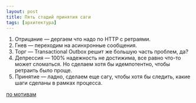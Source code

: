 ```yaml
---
layout: post
title: Пять стадий принятия саги
tags: [архитектура]
---
```

1. Отрицание — дергаем что надо по HTTP с ретраями.
2. Гнев — переходим на асинхронные сообщения.
3. Торг — Transactional Outbox решит же большую часть проблем, да?
4. Депрессия — 100% надежность не достижима, все равно что-то может сломаться. Но сделаем хотя бы идемпотентно, чтобы ретраить было проще.
5. Принятие — ладно, сделаем еще сагу, чтобы хотя бы следить, какие шаги сделаны в рамках процесса.

[по мотивам](https://softwareengineering.stackexchange.com/questions/382695/how-to-deal-with-an-event-if-the-domain-aggregate-was-not-yet-persisted)

